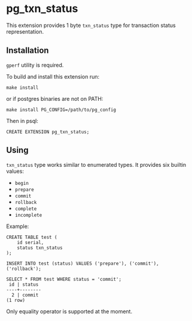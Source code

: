 # pg_txn_status

This extension provides 1 byte `txn_status` type for transaction status
representation.

## Installation

`gperf` utility is required.

To build and install this extension run:

```
make install
```

or if postgres binaries are not on PATH:

```
make install PG_CONFIG=/path/to/pg_config
```

Then in psql:

```
CREATE EXTENSION pg_txn_status;
```

## Using

`txn_status` type works similar to enumerated types. It provides six builtin
values:

* `begin`
* `prepare`
* `commit`
* `rollback`
* `complete`
* `incomplete`

Example:

```
CREATE TABLE test (
	id serial,
	status txn_status
);

INSERT INTO test (status) VALUES ('prepare'), ('commit'), ('rollback');

SELECT * FROM test WHERE status = 'commit';
 id | status
----+--------
  2 | commit
(1 row)
```

Only equality operator is supported at the moment.